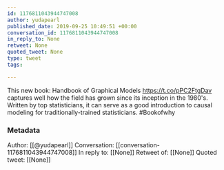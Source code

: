 ```yaml
---
id: 1176811043944747008
author: yudapearl
published_date: 2019-09-25 10:49:51 +00:00
conversation_id: 1176811043944747008
in_reply_to: None
retweet: None
quoted_tweet: None
type: tweet
tags:

---
```


This new book: Handbook of Graphical Models
https://t.co/pPC2FtgDav
captures well how the field has grown since its inception in the 1980's. Written by top statisticians, it can serve as a good introduction to causal modeling for traditionally-trained statisticians. #Bookofwhy

### Metadata

Author: [[@yudapearl]]
Conversation: [[conversation-1176811043944747008]]
In reply to: [[None]]
Retweet of: [[None]]
Quoted tweet: [[None]]
